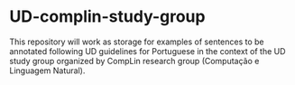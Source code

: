 # UD-complin-study-group
This repository will work as storage for examples of sentences to be annotated following UD guidelines for Portuguese in the context of the UD study group organized by CompLin research group (Computação e Linguagem Natural).
